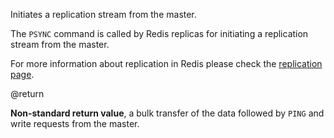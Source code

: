 Initiates a replication stream from the master.

The `PSYNC` command is called by Redis replicas for initiating a replication stream from the master.

For more information about replication in Redis please check the [replication page][tr].

[tr]: /topics/replication

@return

**Non-standard return value**, a bulk transfer of the data followed by `PING` and write requests from the master.
